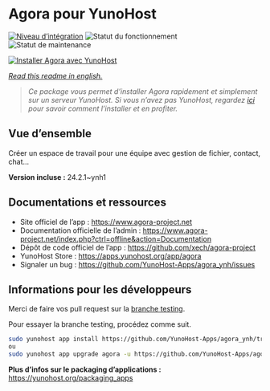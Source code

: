 <!--
N.B.: This README was automatically generated by https://github.com/YunoHost/apps/tree/master/tools/readme_generator
It shall NOT be edited by hand.
-->

# Agora pour YunoHost

[![Niveau d’intégration](https://dash.yunohost.org/integration/agora.svg)](https://dash.yunohost.org/appci/app/agora) ![Statut du fonctionnement](https://ci-apps.yunohost.org/ci/badges/agora.status.svg) ![Statut de maintenance](https://ci-apps.yunohost.org/ci/badges/agora.maintain.svg)

[![Installer Agora avec YunoHost](https://install-app.yunohost.org/install-with-yunohost.svg)](https://install-app.yunohost.org/?app=agora)

*[Read this readme in english.](./README.md)*

> *Ce package vous permet d’installer Agora rapidement et simplement sur un serveur YunoHost.
Si vous n’avez pas YunoHost, regardez [ici](https://yunohost.org/#/install) pour savoir comment l’installer et en profiter.*

## Vue d’ensemble

Créer un espace de travail pour une équipe avec gestion de fichier, contact, chat...

**Version incluse :** 24.2.1~ynh1
## Documentations et ressources

- Site officiel de l’app : <https://www.agora-project.net>
- Documentation officielle de l’admin : <https://www.agora-project.net/index.php?ctrl=offline&action=Documentation>
- Dépôt de code officiel de l’app : <https://github.com/xech/agora-project>
- YunoHost Store : <https://apps.yunohost.org/app/agora>
- Signaler un bug : <https://github.com/YunoHost-Apps/agora_ynh/issues>

## Informations pour les développeurs

Merci de faire vos pull request sur la [branche testing](https://github.com/YunoHost-Apps/agora_ynh/tree/testing).

Pour essayer la branche testing, procédez comme suit.

``` bash
sudo yunohost app install https://github.com/YunoHost-Apps/agora_ynh/tree/testing --debug
ou
sudo yunohost app upgrade agora -u https://github.com/YunoHost-Apps/agora_ynh/tree/testing --debug
```

**Plus d’infos sur le packaging d’applications :** <https://yunohost.org/packaging_apps>
